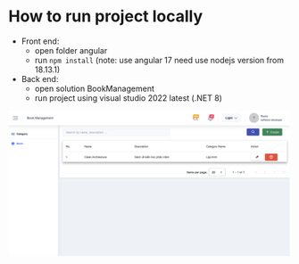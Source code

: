 # How to run project locally

- Front end:
  - open folder angular
  - run `npm install` (note: use angular 17 need use nodejs version from 18.13.1)
- Back end:
  - open solution BookManagement
  - run project using visual studio 2022 latest (.NET 8)

![alt text](image.png)

